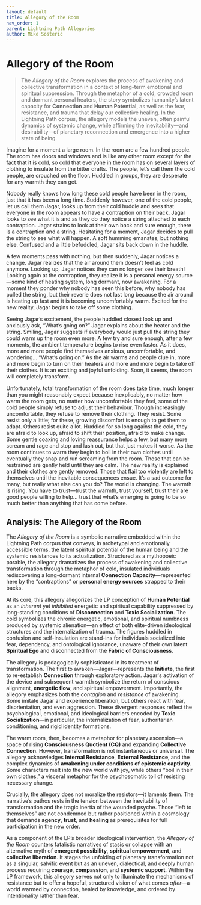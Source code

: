 ```yaml
---
layout: default
title: Allegory of the Room
nav_order: 1
parent: Lightning Path Allegories
author: Mike Sosteric
---
```

# Allegory of the Room

> The *Allegory of the Room* explores the process of awakening and collective transformation in a context of long-term emotional and spiritual suppression. Through the metaphor of a cold, crowded room and dormant personal heaters, the story symbolizes humanity’s latent capacity for **Connection** and **Human Potential**, as well as the fear, resistance, and trauma that delay our collective healing. In the Lightning Path corpus, the allegory models the uneven, often painful dynamics of systemic change, while affirming the inevitability—and desirability—of planetary reconnection and emergence into a higher state of being.

Imagine for a moment a large room. In the room are a few hundred people. The room has doors and windows and is like any other room except for the fact that it is cold, so cold that everyone in the room has on several layers of clothing to insulate from the bitter drafts. The people, let’s call them the cold people, are crouched on the floor. Huddled in groups, they are desperate for any warmth they can get.

Nobody really knows how long these cold people have been in the room, just that it has been a long time. Suddenly however, one of the cold people, let us call them Jagar, looks up from their cold huddle and sees that everyone in the room appears to have a contraption on their back. Jagar looks to see what it is and as they do they notice a string attached to each contraption. Jagar strains to look at their own back and sure enough, there is a contraption and a string. Hesitating for a moment, Jagar decides to pull the string to see what will happen. A soft humming emanates, but nothing else. Confused and a little befuddled, Jagar sits back down in the huddle. 

A few moments pass with nothing, but then suddenly, Jagar notices a change. Jagar realizes that the air around them doesn’t feel as cold anymore. Looking up, Jagar notices they can no longer see their breath! Looking again at the contraption, they realize it is a personal energy source—some kind of heating system, long dormant, now awakening. For a moment they ponder why nobody has seen this before, why nobody has pulled the string, but their reverie does not last long because the air around is heating up fast and it is becoming uncomfortably warm. Excited for the new reality, Jagar begins to take off some clothing. 

Seeing Jagar’s excitement, the people huddled closest look up and anxiously ask, “What’s going on?” Jagar explains about the heater and the string. Smiling, Jagar suggests if everybody would just pull the string they could warm up the room even more. A few try and sure enough, after a few moments, the ambient temperature begins to rise even faster. As it does, more and more people find themselves anxious, uncomfortable, and wondering... “What’s going on.” As the air warms and people clue in, more and more begin to turn on their heaters and more and more begin to take off their clothes. It is an exciting and joyful unfolding. Soon, it seems, the room will completely transform. 

Unfortunately, total transformation of the room does take time, much longer than you might reasonably expect because inexplicably, no matter how warm the room gets, no matter how uncomfortable they feel, some of the cold people simply refuse to adjust their behaviour. Though increasingly uncomfortable, they refuse to remove their clothing. They resist. Some resist only a little; for these, growing discomfort is enough to get them to adapt. Others resist quite a lot. Huddled for so long against the cold, they are afraid to look up, afraid to shift their position, afraid to make change. Some gentle coaxing and loving reassurance helps a few, but many more scream and rage and stop and lash out, but that just makes it worse. As the room continues to warm they begin to boil in their own clothes until eventually they snap and run screaming from the room. Those that can be restrained are gently held until they are calm. The new reality is explained and their clothes are gently removed. Those that flail too violently are left to themselves until the inevitable consequences ensue.  It’s a sad outcome for many, but really what else can you do? The world is changing. The warmth is rising. You have to trust—trust the warmth, trust yourself, trust their are good people willing to help... trust that what’s emerging is going to be so much better than anything that has come before.       

## Analysis: The Allegory of the Room

The *Allegory of the Room* is a symbolic narrative embedded within the Lightning Path corpus that conveys, in archetypal and emotionally accessible terms, the latent spiritual potential of the human being and the systemic resistances to its actualization. Structured as a mythopoeic parable, the allegory dramatizes the process of awakening and collective transformation through the metaphor of cold, insulated individuals rediscovering a long-dormant internal **Connection Capacity**—represented here by the “contraptions” or **personal energy sources** strapped to their backs.

At its core, this allegory allegorizes the LP conception of **Human Potential** as an *inherent* yet *inhibited* energetic and spiritual capability suppressed by long-standing conditions of **Disconnection** and **Toxic Socialization**. The cold symbolizes the chronic energetic, emotional, and spiritual numbness produced by systemic alienation—an effect of both elite-driven ideological structures and the internalization of trauma. The figures huddled in confusion and self-insulation are stand-ins for individuals socialized into fear, dependency, and ontological ignorance, unaware of their own latent **Spiritual Ego** and disconnected from the **Fabric of Consciousness**.

The allegory is pedagogically sophisticated in its treatment of transformation. The first to awaken—Jagar—represents the **Initiate**, the first to re-establish **Connection** through exploratory action. Jagar's activation of the device and subsequent warmth symbolize the return of conscious alignment, **energetic flow**, and spiritual empowerment. Importantly, the allegory emphasizes both the *contagion* and *resistance* of awakening. Some imitate Jagar and experience liberation, but others react with fear, disorientation, and even aggression. These divergent responses reflect the psychological, emotional, and ideological barriers encoded by **Toxic Socialization**—in particular, the internalization of fear, authoritarian conditioning, and rigid identity formations.

The warm room, then, becomes a metaphor for planetary ascension—a space of rising **Consciousness Quotient (CQ)** and expanding **Collective Connection**. However, transformation is not instantaneous or universal. The allegory acknowledges **Internal Resistance**, **External Resistance**, and the complex dynamics of **awakening under conditions of epistemic captivity**. Some characters melt into the new world with joy, while others “boil in their own clothes,” a visceral metaphor for the psychosomatic toll of resisting necessary change.

Crucially, the allegory does not moralize the resistors—it laments them. The narrative’s pathos rests in the tension between the inevitability of transformation and the tragic inertia of the wounded psyche. Those “left to themselves” are not condemned but rather positioned within a cosmology that demands **agency**, **trust**, and **healing** as prerequisites for full participation in the new order.

As a component of the LP’s broader ideological intervention, the *Allegory of the Room* counters fatalistic narratives of stasis or collapse with an alternative myth of **emergent possibility**, **spiritual empowerment**, and **collective liberation**. It stages the unfolding of planetary transformation not as a singular, salvific event but as an uneven, dialectical, and deeply human process requiring **courage**, **compassion**, and **systemic support**. Within the LP framework, this allegory serves not only to illuminate the mechanisms of resistance but to offer a hopeful, structured vision of what comes *after*—a world warmed by connection, healed by knowledge, and ordered by intentionality rather than fear.
